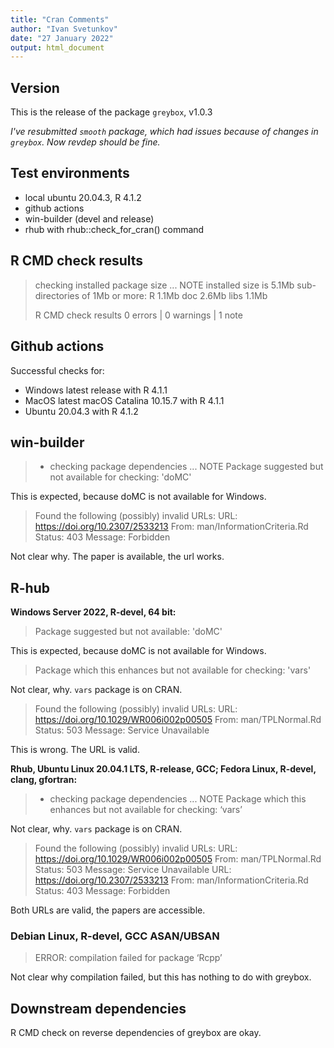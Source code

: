 ```yaml
---
title: "Cran Comments"
author: "Ivan Svetunkov"
date: "27 January 2022"
output: html_document
---
```


## Version
This is the release of the package ``greybox``, v1.0.3

*I've resubmitted ``smooth`` package, which had issues because of changes in ``greybox``. Now revdep should be fine.*


## Test environments
* local ubuntu 20.04.3, R 4.1.2
* github actions
* win-builder (devel and release)
* rhub with rhub::check_for_cran() command


## R CMD check results
> checking installed package size ... NOTE
>    installed size is  5.1Mb
>    sub-directories of 1Mb or more:
>      R      1.1Mb
>      doc    2.6Mb
>      libs   1.1Mb
>
>R CMD check results
>0 errors | 0 warnings | 1 note


## Github actions
Successful checks for:

- Windows latest release with R 4.1.1
- MacOS latest macOS Catalina 10.15.7 with R 4.1.1
- Ubuntu 20.04.3 with R 4.1.2


## win-builder
>* checking package dependencies ... NOTE
>Package suggested but not available for checking: 'doMC'

This is expected, because doMC is not available for Windows.

>Found the following (possibly) invalid URLs:
>  URL: https://doi.org/10.2307/2533213
>    From: man/InformationCriteria.Rd
>    Status: 403
>    Message: Forbidden

Not clear why. The paper is available, the url works.


## R-hub
**Windows Server 2022, R-devel, 64 bit:**
> Package suggested but not available: 'doMC'

This is expected, because doMC is not available for Windows.

> Package which this enhances but not available for checking: 'vars'

Not clear, why. `vars` package is on CRAN.

>Found the following (possibly) invalid URLs:
>  URL: https://doi.org/10.1029/WR006i002p00505
>    From: man/TPLNormal.Rd
>    Status: 503
>    Message: Service Unavailable

This is wrong. The URL is valid.


**Rhub, Ubuntu Linux 20.04.1 LTS, R-release, GCC; Fedora Linux, R-devel, clang, gfortran:**
>* checking package dependencies ... NOTE
>Package which this enhances but not available for checking: ‘vars’

Not clear, why. `vars` package is on CRAN.


>Found the following (possibly) invalid URLs:
>  URL: https://doi.org/10.1029/WR006i002p00505
>    From: man/TPLNormal.Rd
>    Status: 503
>    Message: Service Unavailable
>  URL: https://doi.org/10.2307/2533213
>    From: man/InformationCriteria.Rd
>    Status: 403
>    Message: Forbidden

Both URLs are valid, the papers are accessible.


### Debian Linux, R-devel, GCC ASAN/UBSAN
> ERROR: compilation failed for package ‘Rcpp’

Not clear why compilation failed, but this has nothing to do with greybox.


## Downstream dependencies
R CMD check on reverse dependencies of greybox are okay.
